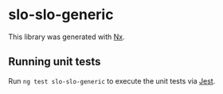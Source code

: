 # slo-slo-generic

This library was generated with [Nx](https://nx.dev).

## Running unit tests

Run `ng test slo-slo-generic` to execute the unit tests via [Jest](https://jestjs.io).
